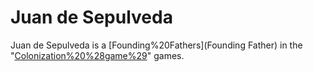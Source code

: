 # Juan de Sepulveda

Juan de Sepulveda is a [Founding%20Fathers](Founding Father) in the "[Colonization%20%28game%29](Colonization)" games.